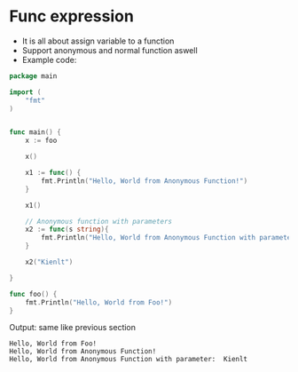 # Func expression
- It is all about assign variable to a function
- Support anonymous and normal function aswell
- Example code:
```go
package main

import (
	"fmt"
)


func main() {
	x := foo

	x()

	x1 := func() {
		fmt.Println("Hello, World from Anonymous Function!")
	}

	x1()

	// Anonymous function with parameters
	x2 := func(s string){
		fmt.Println("Hello, World from Anonymous Function with parameter: ", s)
	}

	x2("Kienlt")

}

func foo() {
	fmt.Println("Hello, World from Foo!")
}
```

Output: same like previous section
```
Hello, World from Foo!
Hello, World from Anonymous Function!
Hello, World from Anonymous Function with parameter:  Kienlt
```
